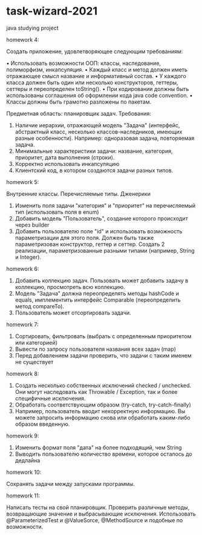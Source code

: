 # task-wizard-2021
java studying project

homework 4:

Создать приложение, удовлетворяющее следующим требованиям:

• Использовать возможности ООП: классы, наследование, полиморфизм, инкапсуляция.
• Каждый класс и метод должен иметь отражающее смысл название и информативный состав.
• У каждого класса должен быть один или несколько конструкторов, геттеры, сеттеры и переопределен toString().
• При кодировании должны быть использованы соглашения об оформлении кода java code convention.
• Классы должны быть грамотно разложены по пакетам.

Предметная область: планировщик задач.
Требования:
1. Наличие иерархии, отражающей модель "Задача" (интерфейс, абстрактный класс, несколько классов-наследников, имеющих разные особенности). Например: одноразовая задача, повторяемая задача.
2. Минимальные характеристики задачи: название, категория, приоритет, дата выполнения (строки).
3. Корректно использовать инкапсуляцию
4. Клиентский код, в котором создаются задачи разных типов.

homework 5:

Внутренние классы. Перечисляемые типы. Дженерики
1. Изменить поля задачи "категория" и "приоритет" на перечисляемый тип (использовать поля в enum)
2. Добавить модель "Пользователь", создание которого происходит через builder
3. Добавить пользователю поле "id" и использовать возможность параметризации для этого поля. Должен быть также параметризован конструктор, геттер и сеттер. Создать 2 реализации, параметризованные разными типами (например, String и Integer).

homework 6:

1. Добавить коллекцию задач. Пользовать может добавить задачу в коллекцию, просмотреть всю коллекцию.
2. Модель "Задача" должна переопределять методы hashCode и equals, имплементить интерфейс Comparable (переопределить метод compareTo).
3. Пользователь может отсортировать задачи.

homework 7:

1. Сортировать, фильтровать (выбрать с определенным приоритетом или категорией)
2. Вывести по запросу пользователя названия всех задач (map)
3. Перед добавлением задачи проверить, что задачи с таким именем не существует

homework 8:

1. Создать несколько собственных исключений checked / unchecked. Они могут наследовать как Throwable / Exception, так и более специфичные исключения.
2. Обработать соответствующим образом (try-catch, try-catch-finally)
3. Например, пользователь вводит некорректную информацию. Вы можете запросить информацию снова или обработать каким-либо образом введенную.

homework 9:

1. Изменить формат поля "дата" на более подходящий, чем String
2. Выводить пользователю количество времени, которое осталось до дедлайна

homework 10:

Сохранять задачи между запусками программы.

homework 11:

Написать тесты на свой планировщик. Проверить различные методы, возвращающие значение и выбрасывающие исключения. Использовать @ParameterizedTest и @ValueSorce, @MethodSource и подобные по возможности.




